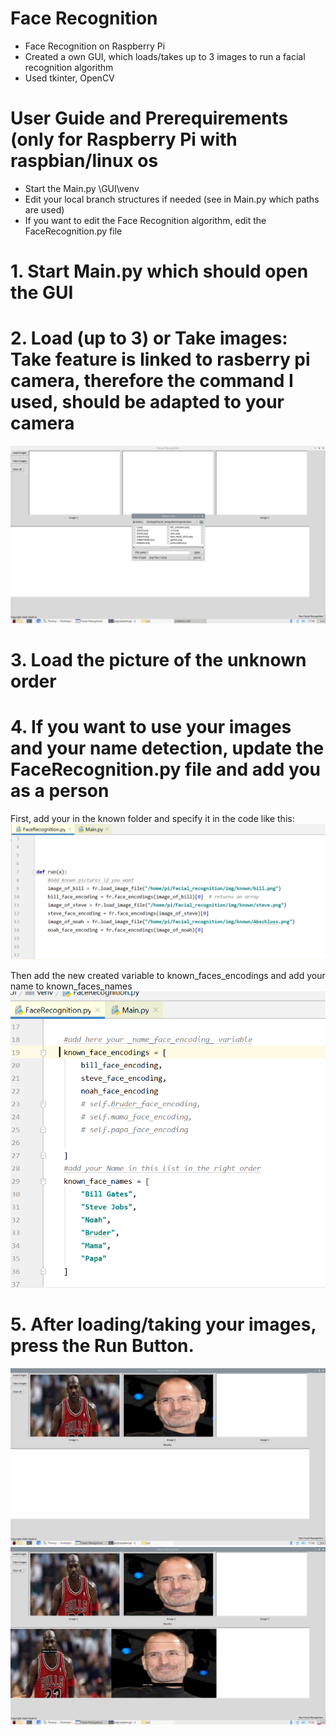 # Face Recognition
- Face Recognition on Raspberry Pi
- Created a own GUI, which loads/takes up to 3 images to run a facial recognition algorithm
- Used tkinter, OpenCV

# User Guide and Prerequirements (only for Raspberry Pi with raspbian/linux os
- Start the Main.py \GUI\venv
- Edit your local branch structures if needed (see in Main.py which paths are used)
- If you want to edit the Face Recognition algorithm, edit the FaceRecognition.py file

# 1. Start Main.py which should open the GUI
# 2. Load (up to 3) or Take images: Take feature is linked to rasberry pi camera, therefore the command I used, should be adapted to your camera
![](screenshots/screenshot1.png)
# 3. Load the picture of the unknown order
# 4. If you want to use your images and your name detection, update the FaceRecognition.py file and add you as a person
First, add your in the known folder and specify it in the code like this:
![](screenshots/AddPerson1.png)

Then add the new created variable to known_faces_encodings and add your name to known_faces_names
![](screenshots/AddPerson2.png)
# 5. After loading/taking your images, press the Run Button.
![](screenshots/screenshot2.png)
![](screenshots/screenshot3.png)




